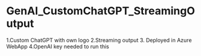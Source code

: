 # GenAI_CustomChatGPT_StreamingOutput
1.Custom ChatGPT with own logo 
2.Streaming output
3. Deployed in Azure WebApp
4.OpenAI key needed to run this
